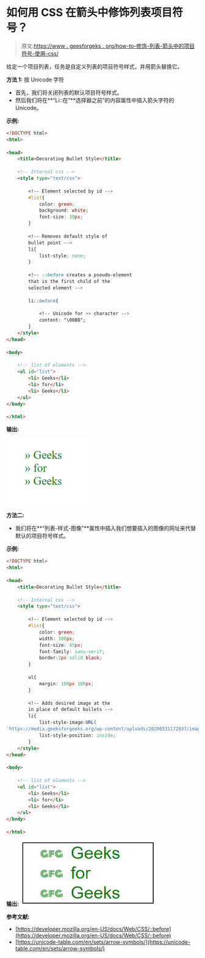 # 如何用 CSS 在箭头中修饰列表项目符号？

> 原文:[https://www . geesforgeks . org/how-to-修饰-列表-箭头中的项目符号-使用-css/](https://www.geeksforgeeks.org/how-to-decorate-list-bullets-in-arrow-using-css/)

给定一个项目列表，任务是自定义列表的项目符号样式，并用箭头替换它。

**方法 1:** 按 Unicode 字符

*   首先，我们将关闭列表的默认项目符号样式。
*   然后我们将在**“Li::在“**选择器之前”的内容属性中插入箭头字符的 Unicode。

**示例:**

```html
<!DOCTYPE html>
<html>

<head>
    <title>Decorating Bullet Style</title>

    <!-- Internal css -->
    <style type="text/css">

        <!-- Element selected by id -->
        #list{
            color: green;
            background: white;
            font-size: 30px;
        }

        <!-- Removes default style of 
        bullet point -->
        li{
            list-style: none;
        }

        <!-- ::before creates a pseudo-element
        that is the first child of the 
        selected element -->

        li::before{

            <!-- Unicode for >> character -->
            content: "\00BB";
        }
    </style>
</head>

<body>

    <!-- list of elements -->
    <ul id="list">
        <li> Geeks</li>
        <li> for</li>
        <li> Geeks</li>
    </ul>
</body>

</html>
```

**输出:**

![](img/e49e7fb977ebad302b9693fbb6dc6863.png)

**方法二:**

*   我们将在**“列表-样式-图像”**属性中插入我们想要插入的图像的网址来代替默认的项目符号样式。

**示例:**

```html
<!DOCTYPE html>
<html>

<head>
    <title>Decorating Bullet Style</title>

    <!-- Internal css -->
    <style type="text/css">

        <!-- Element selected by id -->
        #list{
            color: green;
            width: 300px;
            font-size: 45px;
            font-family: sans-serif;
            border:2px solid black;
        }

        ul{
            margin: 100px 100px;
        }

        <!-- Adds desired image at the 
        in place of default bullets -->
        li{
            list-style-image:URL(
'https://media.geeksforgeeks.org/wp-content/uploads/20200331172037/image47.png');
            list-style-position: inside;
        }
    </style>
</head>

<body>

    <!-- list of elements -->
    <ul id="list">
        <li> Geeks</li>
        <li> for</li>
        <li> Geeks</li>
    </ul>
</body>

</html>
```

**输出:**
![](img/8ba24ce3142255df93362de672ce5ea6.png)

**参考文献:**

*   [https://developer.mozilla.org/en-US/docs/Web/CSS/::before](https://developer.mozilla.org/en-US/docs/Web/CSS/::before)
*   [https://unicode-table.com/en/sets/arrow-symbols/](https://unicode-table.com/en/sets/arrow-symbols/)